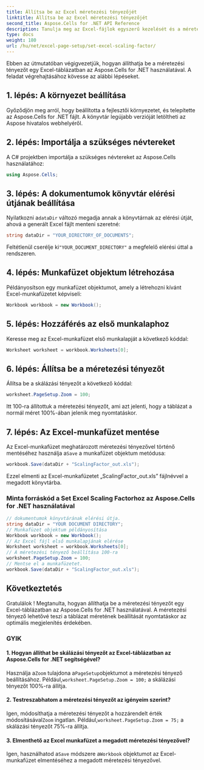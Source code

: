 ```yaml
---
title: Állítsa be az Excel méretezési tényezőjét
linktitle: Állítsa be az Excel méretezési tényezőjét
second_title: Aspose.Cells for .NET API Reference
description: Tanulja meg az Excel-fájlok egyszerű kezelését és a méretezési tényező testreszabását az Aspose.Cells for .NET segítségével.
type: docs
weight: 180
url: /hu/net/excel-page-setup/set-excel-scaling-factor/
---
```

Ebben az útmutatóban végigvezetjük, hogyan állíthatja be a méretezési tényezőt egy Excel-táblázatban az Aspose.Cells for .NET használatával. A feladat végrehajtásához kövesse az alábbi lépéseket.

## 1. lépés: A környezet beállítása

Győződjön meg arról, hogy beállította a fejlesztői környezetet, és telepítette az Aspose.Cells for .NET fájlt. A könyvtár legújabb verzióját letöltheti az Aspose hivatalos webhelyéről.

## 2. lépés: Importálja a szükséges névtereket

A C# projektben importálja a szükséges névtereket az Aspose.Cells használatához:

```csharp
using Aspose.Cells;
```

## 3. lépés: A dokumentumok könyvtár elérési útjának beállítása

 Nyilatkozni a`dataDir` változó megadja annak a könyvtárnak az elérési útját, ahová a generált Excel fájlt menteni szeretné:

```csharp
string dataDir = "YOUR_DIRECTORY_OF_DOCUMENTS";
```

 Feltétlenül cserélje ki`"YOUR_DOCUMENT_DIRECTORY"` a megfelelő elérési úttal a rendszeren.

## 4. lépés: Munkafüzet objektum létrehozása

Példányosítson egy munkafüzet objektumot, amely a létrehozni kívánt Excel-munkafüzetet képviseli:

```csharp
Workbook workbook = new Workbook();
```

## 5. lépés: Hozzáférés az első munkalaphoz

Keresse meg az Excel-munkafüzet első munkalapját a következő kóddal:

```csharp
Worksheet worksheet = workbook.Worksheets[0];
```

## 6. lépés: Állítsa be a méretezési tényezőt

Állítsa be a skálázási tényezőt a következő kóddal:

```csharp
worksheet.PageSetup.Zoom = 100;
```

Itt 100-ra állítottuk a méretezési tényezőt, ami azt jelenti, hogy a táblázat a normál méret 100%-ában jelenik meg nyomtatáskor.

## 7. lépés: Az Excel-munkafüzet mentése

 Az Excel-munkafüzet meghatározott méretezési tényezővel történő mentéséhez használja a`Save` a munkafüzet objektum metódusa:

```csharp
workbook.Save(dataDir + "ScalingFactor_out.xls");
```

Ezzel elmenti az Excel-munkafüzetet „ScalingFactor_out.xls” fájlnévvel a megadott könyvtárba.

### Minta forráskód a Set Excel Scaling Factorhoz az Aspose.Cells for .NET használatával 
```csharp
// dokumentumok könyvtárának elérési útja.
string dataDir = "YOUR DOCUMENT DIRECTORY";
// Munkafüzet objektum példányosítása
Workbook workbook = new Workbook();
// Az Excel fájl első munkalapjának elérése
Worksheet worksheet = workbook.Worksheets[0];
// A méretezési tényező beállítása 100-ra
worksheet.PageSetup.Zoom = 100;
// Mentse el a munkafüzetet.
workbook.Save(dataDir + "ScalingFactor_out.xls");
```

## Következtetés

Gratulálok ! Megtanulta, hogyan állíthatja be a méretezési tényezőt egy Excel-táblázatban az Aspose.Cells for .NET használatával. A méretezési tényező lehetővé teszi a táblázat méretének beállítását nyomtatáskor az optimális megjelenítés érdekében.

### GYIK

#### 1. Hogyan állíthat be skálázási tényezőt az Excel-táblázatban az Aspose.Cells for .NET segítségével?

 Használja a`Zoom` tulajdona a`PageSetup`objektumot a méretezési tényező beállításához. Például,`worksheet.PageSetup.Zoom = 100;` a skálázási tényezőt 100%-ra állítja.

#### 2. Testreszabhatom a méretezési tényezőt az igényeim szerint?

 Igen, módosíthatja a méretezési tényezőt a hozzárendelt érték módosításával`Zoom` ingatlan. Például,`worksheet.PageSetup.Zoom = 75;` a skálázási tényezőt 75%-ra állítja.

#### 3. Elmenthető az Excel munkafüzet a megadott méretezési tényezővel?

 Igen, használhatod a`Save` módszere a`Workbook` objektumot az Excel-munkafüzet elmentéséhez a megadott méretezési tényezővel.